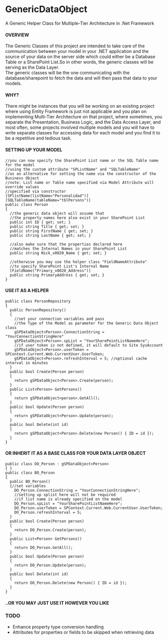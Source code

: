 # GenericDataObject
A Generic Helper Class for Multiple-Tier Architecture in .Net Framework<br/>


<h4>OVERVIEW</h4>

The Generic Classes of this project are intended to take care of the communication between your model in your .NET application and the source of your data on the server side which could either be a Database Table or a SharePoint List.So in other words, the generic classes will be serving as the Data Layer.<br/>
The generic classes will be the one communicating with the database/sharepoint to fetch the data and will then pass that data to your models.


<h4>WHY?</h4>

There might be instances that you will be working on an existing project where using Entity Framework is just not applicable and you plan on implementing Multi-Tier Architecture on that project, where sometimes, you separate the Presentation, Business Logic, and the Data Access Layer, and most often, some projects involved multiple models and you will have to write separate classes for accessing data for each model and you find it to be a repetitive and tedious task.


<h4>SETTING UP YOUR MODEL</h4>

    //you can now specify the SharePoint List name or the SQL Table name for the model
    //using the custom attribute "SPListName" and "SQLTableName"
    //as an alternative for setting the name via the constructor of the Business Object
    //note: List name or Table name specified via Model Attribute will override values
    //specified via constructor
    [SPlistName(listName="Personalidad")]
    [SQLTableName(tableName="tblPersons")]
    public class Person
    {
      //the generic data object will assume that
      //the property names here also exist in your SharePoint List
      public int ID { get; set; }
      public string Title { get; set; }
      public string FirstName { get; set; }
      public string LastName { get; set; }
      
      //also make sure that the properties declared here 
      //matches the Internal Names in your SharePoint List
      public string Nick_x0020_Name { get; set; }
      
      //otherwise you may use the helper class "FieldNameAttribute"
      //to specify SharePoint List's Internal Name
      [FieldName("Primary_x0020_Address")]
      public string PrimaryAddress { get; set; }
    }


<h4>USE IT AS A HELPER</h4>

    public class PersonRepository
    {
      public PersonRepository()
      {
        //set your connection variables and pass 
        //the Type of the Model as parameter for the Generic Data Object class
        gSPDataObject<Person>.ConnectionString = "YourConnectionStringHere"
        gSPDataObject<Person>.spList = "YourSharePointListNameHere";
        //if user token is not defined, it will default to Site SysAccount
        gSPDataObject<Person>.userToken = SPContext.Current.Web.CurrentUser.UserToken; 
        gSPDataObject<Person>.refreshInterval = 5; //optional cache interval in minutes
      }
      public bool Create(Person person)
      {
        return gSPDataObject<Person>.Create(person);
      }
      public List<Person> GetPersons()
      {
        return gSPDataObject<person>.GetAll();
      }
      public bool Update(Person person)
      {
        return gSPDataObject<Person>.Update(person);
      }
      public bool Delete(int id)
      {
        return gSPDataObject<Person>.Delete(new Person() { ID = id });
      }
    }


<h4>OR INHERIT IT AS A BASE CLASS FOR YOUR DATA LAYER OBJECT</h4>

    public class DO_Person : gSPDataObject<Person>
    { }
    public class BO_Person
    {
      public BO_Person()
      {//set variables
        DO_Person.ConnectionString = "YourConnectionStringHere";
        //setting up splist here will not be required 
        //if list name is already specified on the model
        DO_Person.spList = "YourSharePointListNameHere";
        DO_Person.userToken = SPContext.Current.Web.CurrentUser.UserToken;
        DO_Person.refreshInterval = 5;
      }
      public bool Create(Person person)
      {
        return DO_Person.Create(person);
      }
      public List<Person> GetPersons()
      {
        return DO_Person.GetAll();
      }
      public bool Update(Person person)
      {
        return DO_Person.Update(person);
      }
      public bool Delete(int id)
      {
        return DO_Person.Delete(new Person() { ID = id });
      }
    }


<h4>..OR YOU MAY JUST USE IT HOWEVER YOU LIKE</h4>


<h3>TODO</h3>
<ul>
<li>Enhance property type conversion handling</li>
<li>Attributes for properties or fields to be skipped when retrieving data</li>
</ul>
